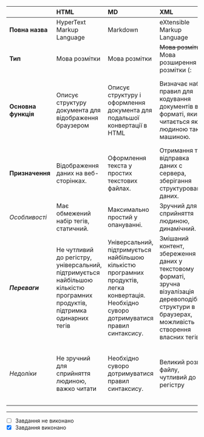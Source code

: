 | | HTML | MD | XML | JSON 
|:----|:----|:----|:----|:----
|**Повна назва**|HyperText Markup Language|Markdown|eXtensible Markup Language|JavaScript Object Notation|
__Тип__ |Мова розмітки| Мова розмітки| ~~Мова розмітки~~ Мова розширення розмітки (:|Текстовий формат обміну даними |
**Основна функція** |Описує структуру документа для відображення браузером |Описує структуру і оформлення документа для подальшої конвертації в HTML| Визначає набір правил для кодування документів в форматі, який читається як людиною так і машиною. |Використовує зрозумілий для сприйняття людиною текст для передачі об'єктів даних. |
__Призначення__ |Відображення даних на веб-сторінках.| Оформлення текста у простих текстових файлах. |Отримання та відправка даних с сервера, зберігання структурованих даних. |Отримання та відправка даних с сервера|
*Особливості*| Має обмежений набір тегів, статичний.| Максимально простий у опануванні.| Зручний для сприйняття людиною, динамічний.| Зручний для сприйняття людиною |
***Переваги*** |Не чутливий до регістру, універсальний, підтримується найбільшою кількістю програмних продуктів, підтримка одинарних тегів |Універсальний, підтримується найбільшою кількістю програмних продуктів, легка конвертація. Необхідно суворо дотримуватися правил синтаксису.| Змішаний контент, збереження даних у текстовому форматі, зручна візуалізація деревоподібної структури в браузерах, можливість створення власних тегів.| Скорочений синтаксис при однакових обсягах інформації, як результат підвищення швидкості передачі даних.
|_Недоліки_|Не зручний для сприйняття людиною, важко читати|Необхідно суворо дотримуватися правил синтаксису.|Великий розмір файлу, чутливий до регістру|Незручний для сприйняття людиною. Важко читати. Легко порушити структуру.|
***
- [ ] Завдання не виконано
- [X] Завдання виконано